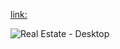 [link: ](realestatelandingpage-rishi.netlify.app)


![Real Estate - Desktop](https://github.com/ssrishi/Full-stack-javascript/assets/110768656/292aea8d-25e4-47fc-98d3-ae87c881c132)
